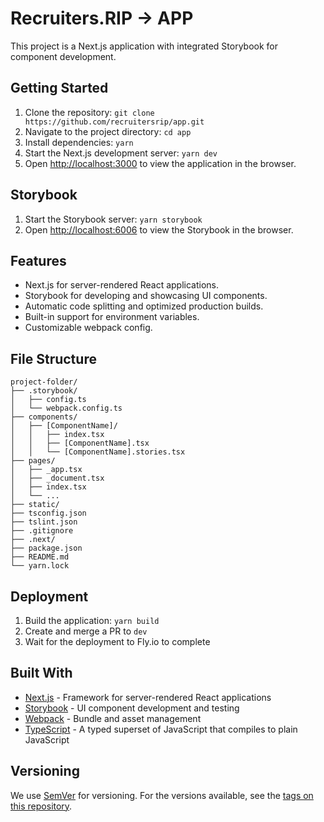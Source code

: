 # Recruiters.RIP -> APP

This project is a Next.js application with integrated Storybook for component development.

## Getting Started

1. Clone the repository: `git clone https://github.com/recruitersrip/app.git`
2. Navigate to the project directory: `cd app`
3. Install dependencies: `yarn`
4. Start the Next.js development server: `yarn dev`
5. Open [http://localhost:3000](http://localhost:3000) to view the application in the browser.

## Storybook

1. Start the Storybook server: `yarn storybook`
2. Open [http://localhost:6006](http://localhost:6006) to view the Storybook in the browser.

## Features
- Next.js for server-rendered React applications.
- Storybook for developing and showcasing UI components.
- Automatic code splitting and optimized production builds.
- Built-in support for environment variables.
- Customizable webpack config.

## File Structure

```
project-folder/
├── .storybook/
│   ├── config.ts
│   └── webpack.config.ts
├── components/
│   ├── [ComponentName]/
│   │   ├── index.tsx
│   │   ├── [ComponentName].tsx
│   │   └── [ComponentName].stories.tsx
├── pages/
│   ├── _app.tsx
│   ├── _document.tsx
│   ├── index.tsx
│   └── ...
├── static/
├── tsconfig.json
├── tslint.json
├── .gitignore
├── .next/
├── package.json
├── README.md
└── yarn.lock
```
## Deployment

1. Build the application: `yarn build`
2. Create and merge a PR to `dev`
3. Wait for the deployment to Fly.io to complete


## Built With
- [Next.js](https://nextjs.org/) - Framework for server-rendered React applications
- [Storybook](https://storybook.js.org/) - UI component development and testing
- [Webpack](https://webpack.js.org/) - Bundle and asset management
- [TypeScript](https://www.typescriptlang.org/) - A typed superset of JavaScript that compiles to plain JavaScript
## Versioning

We use [SemVer](http://semver.org/) for versioning. For the versions available, see the [tags on this repository](https://github.com/recruitersrip/app/tags).
